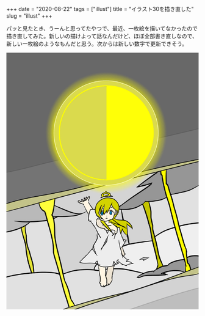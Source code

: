 +++
date = "2020-08-22"
tags = ["illust"]
title = "イラスト30を描き直した"
slug = "illust"
+++

パッと見たとき、うーんと思ってたやつで、最近、一枚絵を描いてなかったので描き直してみた。新しいの描けよって話なんだけど、ほぼ全部書き直しなので、新しい一枚絵のようなもんだと思う。次からは新しい数字で更新できそう。

![](/img/yui_30.png)

